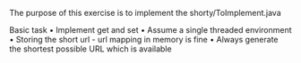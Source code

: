 The purpose of this exercise is to implement the shorty/ToImplement.java 

Basic task
• Implement get and set
• Assume a single threaded environment
• Storing the short url - url mapping in memory is fine
• Always generate the shortest possible URL which is available
